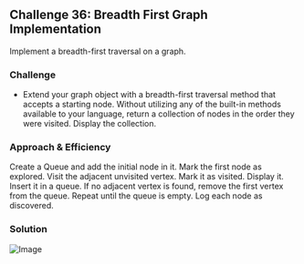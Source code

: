 ## Challenge 36: Breadth First Graph Implementation
Implement a breadth-first traversal on a graph.

### Challenge
- Extend your graph object with a breadth-first traversal method that accepts a starting node. Without utilizing any of the built-in methods available to your language, return a collection of nodes in the order they were visited. Display the collection.


### Approach & Efficiency
Create a Queue and add the initial node in it.
Mark the first node as explored.
Visit the adjacent unvisited vertex. 
Mark it as visited. 
Display it. 
Insert it in a queue.
If no adjacent vertex is found, remove the first vertex from the queue.
Repeat until the queue is empty.
Log each node as discovered.


### Solution
![Image](../../assets/CC36.jpg)